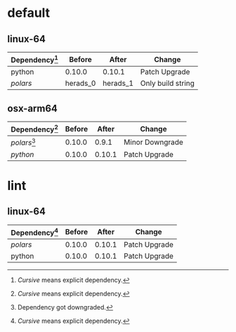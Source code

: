 # default

## linux-64

| Dependency[^1] | Before | After | Change |
| - | - | - | - |
| python | 0.10.0 | 0.10.1 | Patch Upgrade |
| *polars* | herads_0 | herads_1 | Only build string |

## osx-arm64

| Dependency[^1] | Before | After | Change |
| - | - | - | - |
| *polars*[^2] | 0.10.0 | 0.9.1 | Minor Downgrade |
| *python* | 0.10.0 | 0.10.1 | Patch Upgrade |

# lint

## linux-64

| Dependency[^1] | Before | After | Change |
| - | - | - | - |
| *polars* | 0.10.0 | 0.10.1 | Patch Upgrade |
| python | 0.10.0 | 0.10.1 | Patch Upgrade |

[^1]: *Cursive* means explicit dependency.
[^2]: Dependency got downgraded.
